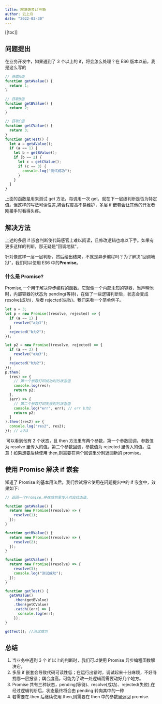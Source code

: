 ```yaml
---
title: 解决嵌套if判断
author: 云上舟
date: "2022-03-30"
---
```


[[toc]]


## 问题提出

在业务开发中，如果遇到了 3 个以上的 if，将会怎么处理？在 ES6 版本以前，我是这么写的

```js
// 获取A值
function getAValue() {
  return 1;
}

// 获取B值
function getBValue() {
  return 2;
}

// 获取C值
function getCValue() {
  return 3;
}
function getTest() {
  let a = getAValue();
  if (a == 1) {
    let b = getBValue();
    if (b == 2) {
      let c = getCValue();
      if (c == 3) {
        console.log("测试成功");
      }
    }
  }
}
```

上面的函数是用来测试 get 方法，每调用一次 get，就在下一层级判断是否为特定值。但这样的写法可读性差,耦合程度高不易维护，多层 if 嵌套会让其他的开发者刚接手时看得头疼。

## 解决方法

上述的多层 if 嵌套判断使代码感官上难以阅读，且修改逻辑也难以下手。如果有更多这样的判断，那无疑是"回调地狱"。

针对像这样一层一层判断，然后给出结果，不就是异步编程吗？为了解决“回调地狱”，我们可以使用 ES6 中的**Promise**。

### 什么是 Promise?

Promise,一个用于解决异步编程的函数。它就像一个内部未知的容器，当声明他时，内部容器的状态为 pending(等待)，在做了一些逻辑判断后，状态会变成 resolve(成功)，后者 rejected(失败)。我们来看一个简单例子。

```js
let a = 3;
let p = new Promise((resolve, rejected) => {
  if (a == 1) {
    resolve("a为1");
  }
  rejected("b为2");
});

let p2 = new Promise((resolve, rejected) => {
  if (a == 3) {
    resolve("a为3");
  }
  rejected("b为2");
});
p.then(
  (res) => {
    // 第一个参数打印成功时的状态值
    console.log(res);
    return p2;
  },
  (err) => {
    // 第二个参数打印失败时的状态值
    console.log("err", err); // err b为2
    return p2;
  }
).then((res2) => {
  console.log("res2", res2);
}); // a为3
```

​ 可以看到他有 2 个状态，且 then 方法里有两个参数，第一个参数回调，参数值为 resolve 里传入的值。第二个参数回调，参数值为 rejected 里传入的值。注意！如果想要后续使用 then,则需要在两个回调里分别返回新的 promise。

## 使用 Promise 解决 if 嵌套

知道了 Promise 的基本用法后，我们尝试将它使用在问题提出中的 if 嵌套中，效果如下:

```js
// 返回一个Promise,并在成功里传入对应状态值。

function getAValue() {
  return new Promise((resolve) => {
    resolve(1);
  });
}

function getBValue() {
  return new Promise((resolve) => {
    resolve(2);
  });
}

function getCValue() {
  return new Promise((resolve) => {
    resolve(3);
    console.log("测试成功");
  });
}

function getTest() {
  getAValue()
    .then(getBValue)
    .then(getCValue)
    .catch((err) => {
      console.log(err);
    });
}

getTest(); //测试成功
```

## 总结

1.  当业务中遇到 3 个 if 以上的判断时，我们可以使用 Promise 异步编程函数解决它。
2.  多层 if 嵌套会导致代码可读性低；在运行出错时，调试起来十分麻烦，不好寻找哪一层报错；耦合度高，可能为了改一处逻辑而需要动好几个地方。
3.  Promise 共有三种状态，pending(等待)、resolve(成功)、rejected(失败),在经过逻辑判断后，状态最终将会由 pending 转向其中的一种
4.  若需要在.then 后继续使用.then,则需要在 then 中的参数里返回 promise.
